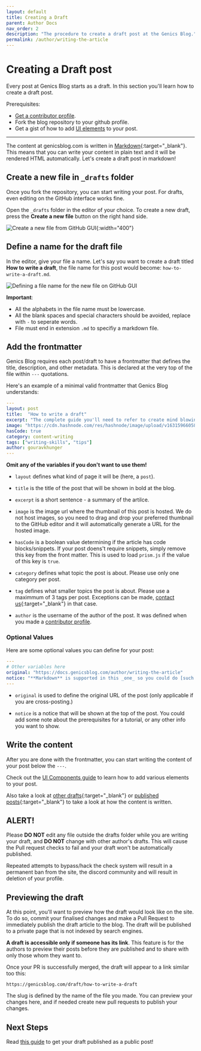 ```yaml
---
layout: default
title: Creating a Draft
parent: Author Docs
nav_order: 2
description: "The procedure to create a draft post at the Genics Blog."
permalink: /author/writing-the-article
---
```


# Creating a Draft post

Every post at Genics Blog starts as a draft. In this section you'll learn how to create a draft post.

Prerequisites:
- [Get a contributor profile](/getting-started#make-a-contributor-profile).
- Fork the blog repository to your github profile.
- Get a gist of how to add [UI elements](/author/ui-components) to your post.

---

The content at genicsblog.com is written in [Markdown](https://en.wikipedia.org/wiki/Markdown){:target="_blank"}. This means that you can write your content in plain text and it will be rendered HTML automatically. Let's create a draft post in markdown!

## Create a new file in `_drafts` folder

Once you fork the repository, you can start writing your post. For drafts, even editing on the GitHub interface works fine.

Open the `_drafts` folder in the editor of your choice. To create a new draft, press the **Create a new file** button on the right hand side.

![Create a new file from GitHub GUI](https://user-images.githubusercontent.com/46792249/147846679-b9c5b35b-f9e5-4cfc-9d20-e2a028df750f.png){:width="400"}

## Define a name for the draft file

In the editor, give your file a name. Let's say you want to create a draft titled **How to write a draft**, the file name for this post would become: `how-to-write-a-draft.md`.

![Defining a file name for the new file on GitHub GUI](https://user-images.githubusercontent.com/46792249/147846741-19007d50-9fb3-47f0-b52b-e8997da109e7.png)

**Important**:
- All the alphabets in the file name must be lowercase.
- All the blank spaces and special characters should be avoided, replace with `-` to seperate words.
- File must end in extension `.md` to specifiy a markdown file.

## Add the frontmatter

Genics Blog requires each post/draft to have a frontmatter that defines the title, description, and other metadata. This is declared at the very top of the file within `---` quotations.

Here's an example of a minimal valid frontmatter that Genics Blog understands:

```yml
---
layout: post
title:  "How to write a draft"
excerpt: "The complete guide you'll need to refer to create mind blowing drafts."
image: "https://cdn.hashnode.com/res/hashnode/image/upload/v1631596605889/xCcnwfFVk.png"
hasCode: true
category: content-writing
tags: ["writing-skills", "tips"]
author: gouravkhunger
---
```

**Omit any of the variables if you don't want to use them!**

- `layout` defines what kind of page it will be (here, a `post`).

- `title` is the title of the post that will be shown in bold at the blog.

- `excerpt` is a short sentence - a summary of the artilce.

- `image` is the image url where the thumbnail of this post is hosted. We do not host images, so you need to drag and drop your preferred thumbnail to the GitHub editor and it will automatically generate a URL for the hosted image.

- `hasCode` is a boolean value determining if the article has code blocks/snippets. If your post doens't require snippets, simply remove this key from the front matter. This is used to load `prism.js` if the value of this key is `true`.

- `category` defines what topic the post is about. Please use only one category per post.

- `tag` defines what smaller topics the post is about. Please use a maximmum of 3 tags per post. Exceptions can be made, [contact us](https://genicsblog.com/contact){:target="_blank"} in that case.

- `author` is the username of the author of the post. It was defined when you made a [contributor profile](/getting-started#make-a-contributor-profile).

### Optional Values

Here are some optional values you can define for your post:

```yml
---
# Other variables here
original: "https://docs.genicsblog.com/author/writing-the-article"
notice: "**Markdown** is supported in this _one_ so you could do [such things](https://genicsblog.com)!"
---
```

- `original` is used to define the original URL of the post (only applicable if you are cross-posting.)

- `notice` is a notice that will be shown at the top of the post. You could add some note about the prerequisites for a tutorial, or any other info you want to show.

## Write the content

After you are done with the frontmatter, you can start writing the content of your post below the `---`.

Check out the [UI Components guide](/author/ui-components) to learn how to add various elements to your post.

Also take a look at [other drafts](https://github.com/genicsblog/genicsblog.com/tree/main/_drafts){:target="_blank"} or [published posts](https://github.com/genicsblog/genicsblog.com/tree/main/_posts){:target="_blank"} to take a look at how the content is written.

## ALERT!

Please **DO NOT** edit any file outside the drafts folder while you are writing your draft, and **DO NOT** change with other author's drafts. This will cause the Pull request checks to fail and your draft won't be automatically published.

Repeated attempts to bypass/hack the check system will result in a permanent ban from the site, the discord community and will result in deletion of your profile.

## Previewing the draft

At this point, you'll want to preview how the draft would look like on the site. To do so, commit your finalised changes and make a Pull Request to immediately publish the draft article to the blog. The draft will be published to a private page that is not indexed by search engines.

**A draft is accessible only if someone has its link**. This feature is for the authors to preview their posts before they are published and to share with only those whom they want to.

Once your PR is successfully merged, the draft will appear to a link similar too this:

```
https://genicsblog.com/draft/how-to-write-a-draft
```

The slug is defined by the name of the file you made. You can preview your changes here, and if needed create new pull requests to publish your changes.

## Next Steps

Read [this guide](/author/publishing-the-post) to get your draft published as a public post!
